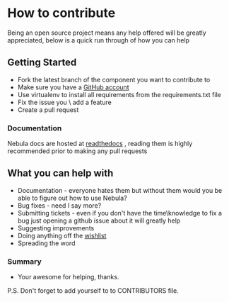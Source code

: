 # How to contribute

Being an open source project means any help offered will be greatly appreciated, below is a quick run through of how you
can help

## Getting Started

* Fork the latest branch of the component you want to contribute to
* Make sure you have a [GitHub account](https://github.com/signup/free)
* Use virtualenv to install all requirements from the requirements.txt file
* Fix the issue you \ add a feature
* Create a pull request


### Documentation

Nebula docs are hosted at [readthedocs](http://nebula.readthedocs.io/en/latest/) , reading them is highly recommended
prior to making any pull requests

## What you can help with

* Documentation - everyone hates them but without them would you be able to figure out how to use Nebula?
* Bug fixes - need I say more?
* Submitting tickets - even if you don't have the time\knowledge to fix a bug just opening a github issue about it will greatly help
* Suggesting improvements
* Doing anything off the [wishlist](http://nebula.readthedocs.io/en/latest/wishlist/)
* Spreading the word

### Summary

* Your awesome for helping, thanks.

P.S.
Don't forget to add yourself to to CONTRIBUTORS file.